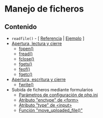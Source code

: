 # Manejo de ficheros

## Contenido

* `readfile()` - \[ [Referencia](https://www.php.net/manual/es/function.readfile.php) | [Ejemplo](https://www.w3schools.com/php/php\_file.asp) ]
* [Apertura, lectura y cierre](https://www.w3schools.com/php/php\_file\_open.asp)
  * [fopen()](https://www.php.net/manual/es/function.fopen)
  * [fread()](https://www.php.net/manual/es/function.fread)
  * [fclose()](https://www.php.net/manual/es/function.fclose)
  * [fgets()](https://www.php.net/manual/es/function.fgets.php)
  * [feof()](https://www.php.net/manual/es/function.feof)
  * [fgetc()](https://www.php.net/manual/es/function.fgetc.php)
* [Apertura, escritura y cierre](https://www.w3schools.com/php/php\_file\_create.asp)
  * [fwrite()](https://www.php.net/manual/es/function.fwrite)&#x20;
* Subida de ficheros mediante formularios
  * [Parámetros de configuración de php.ini](https://www.php.net/manual/en/ini.core.php#ini.sect.file-uploads)
  * [Atributo "enctype" de \<form>](https://www.w3schools.com/tags/att\_form\_enctype.asp)
  * [Atributo "type" de \<input>](https://www.w3schools.com/tags/att\_input\_type\_file.asp)
  * [Función "move\_uploaded\_file()"](https://www.php.net/manual/es/function.move-uploaded-file.php)
